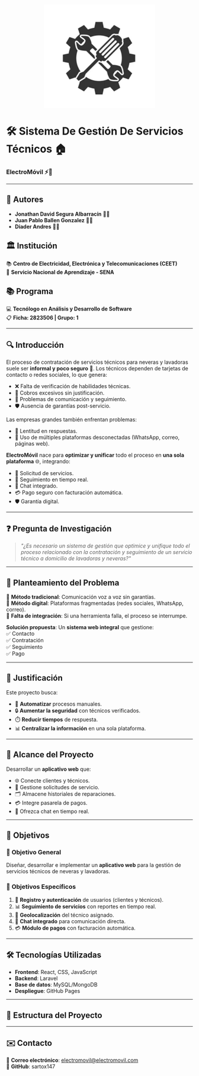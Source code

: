 <div align="center">
  <img src="images/logo.png" alt="ElectroMóvil Logo" width="300">
</div>

# 🛠️ Sistema De Gestión De Servicios Técnicos 🏠  
### **ElectroMóvil** ⚡🔧  

---

## 📌 **Autores**  
- **Jonathan David Segura Albarracín** 👨‍💻  
- **Juan Pablo Ballen Gonzalez** 👨‍💻
- **Diader Andres** 👨‍💻

## 🏛️ **Institución**  
📚 **Centro de Electricidad, Electrónica y Telecomunicaciones (CEET)**  
🔧 **Servicio Nacional de Aprendizaje - SENA**  

## 📚 **Programa**  
💻 **Tecnólogo en Análisis y Desarrollo de Software**  
📋 **Ficha: 2823506 | Grupo: 1**    

---

## 🔍 **Introducción**  
El proceso de contratación de servicios técnicos para neveras y lavadoras suele ser **informal y poco seguro** 🚨. Los técnicos dependen de tarjetas de contacto o redes sociales, lo que genera:  

- ❌ Falta de verificación de habilidades técnicas.  
- 💸 Cobros excesivos sin justificación.  
- 📵 Problemas de comunicación y seguimiento.  
- 🛡️ Ausencia de garantías post-servicio.  

Las empresas grandes también enfrentan problemas:  
- 🐢 Lentitud en respuestas.  
- 🔄 Uso de múltiples plataformas desconectadas (WhatsApp, correo, páginas web).  

**ElectroMóvil** nace para **optimizar y unificar** todo el proceso en **una sola plataforma** 🌐, integrando:  
- 📲 Solicitud de servicios.  
- 📍 Seguimiento en tiempo real.  
- 💬 Chat integrado.  
- 💳 Pago seguro con facturación automática.  
- 🛡️ Garantía digital.  

---

## ❓ **Pregunta de Investigación**  
> *"¿Es necesario un sistema de gestión que optimice y unifique todo el proceso relacionado con la contratación y seguimiento de un servicio técnico a domicilio de lavadoras y neveras?"*  

---

## 📢 **Planteamiento del Problema**  
🔹 **Método tradicional**: Comunicación voz a voz sin garantías.  
🔹 **Método digital**: Plataformas fragmentadas (redes sociales, WhatsApp, correo).  
🔹 **Falta de integración**: Si una herramienta falla, el proceso se interrumpe.  

**Solución propuesta**: Un **sistema web integral** que gestione:  
✅ Contacto  
✅ Contratación  
✅ Seguimiento  
✅ Pago  

---

## 🎯 **Justificación**  
Este proyecto busca:  
- 🚀 **Automatizar** procesos manuales.  
- 🔒 **Aumentar la seguridad** con técnicos verificados.  
- ⏱️ **Reducir tiempos** de respuesta.  
- 📊 **Centralizar la información** en una sola plataforma.  

---

## 📌 **Alcance del Proyecto**  
Desarrollar un **aplicativo web** que:  
- 🌐 Conecte clientes y técnicos.  
- 📝 Gestione solicitudes de servicio.  
- 🗂️ Almacene historiales de reparaciones.  
- 💳 Integre pasarela de pagos.  
- 📲 Ofrezca chat en tiempo real.  

---

## 🎯 **Objetivos**  

### 🎯 **Objetivo General**  
Diseñar, desarrollar e implementar un **aplicativo web** para la gestión de servicios técnicos de neveras y lavadoras.  

### 🎯 **Objetivos Específicos**  
1. 🔐 **Registro y autenticación** de usuarios (clientes y técnicos).  
2. 📊 **Seguimiento de servicios** con reportes en tiempo real.  
3. 📍 **Geolocalización** del técnico asignado.  
4. 💬 **Chat integrado** para comunicación directa.  
5. 💳 **Módulo de pagos** con facturación automática.  

---

## 🛠️ **Tecnologías Utilizadas**  
- **Frontend**: React, CSS, JavaScript  
- **Backend**: Laravel  
- **Base de datos**: MySQL/MongoDB  
- **Despliegue**: GitHub Pages  

---

## 📂 **Estructura del Proyecto**  
---- 

## ✉️ **Contacto**  
📧 **Correo electrónico**: electromovil@electromovil.com  
🔗 **GitHub**: sartox147
